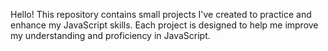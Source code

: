 Hello! This repository contains small projects I've created to practice and enhance my JavaScript skills. Each project is designed to help me improve my understanding and proficiency in JavaScript.
